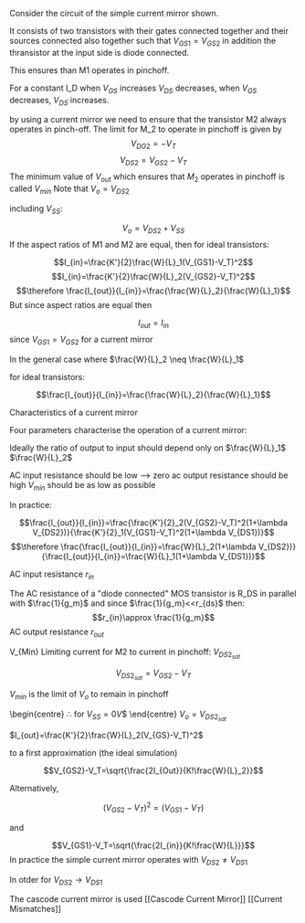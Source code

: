 Consider the circuit of the simple current mirror shown.

It consists of two transistors with their gates connected together and their sources connected also together such that $V_{GS1}=V_{GS2}$ in addition the thransistor at the input side is diode connected.

This ensures than M1 operates in pinchoff.

For a constant I_D when $V_{GS}$ increases $V_{DS}$ decreases, when $V_{GS}$ decreases, $V_{DS}$ increases.

by using a current mirror we need to ensure that the transistor M2 always operates in pinch-off. The limit for M_2 to operate in pinchoff is given by $$V_{DG2} = -V_T$$ $$V_{DS2}=V_{GS2}-V_T $$
The minimum value of $V_{out}$ which ensures that $M_2$ operates in pinchoff is called $V_{min}$  Note that $V_o=V_{DS2}$ 

including $V_{SS}$: 

$$V_o=V_{DS2}+V_{SS}$$
If the aspect ratios of M1 and M2 are equal, then for ideal transistors:

$$I_{in}=\frac{K'}{2}\frac{W}{L}_1(V_{GS1}-V_T)^2$$
$$I_{in}=\frac{K'}{2}\frac{W}{L}_2(V_{GS2}-V_T)^2$$
$$\therefore \frac{I_{out}}{I_{in}}=\frac{\frac{W}{L}_2}{\frac{W}{L}_1}$$
But since aspect ratios are equal then

$$I_{out}=I_{in}$$
since $V_{GS1}=V_{GS2}$ for a current mirror

In the general case where $\frac{W}{L}_2 \neq \frac{W}{L}_1$

for ideal transistors:

$$\frac{I_{out}}{I_{in}}=\frac{\frac{W}{L}_2}{\frac{W}{L}_1}$$

Characteristics of a current mirror

Four parameters characterise the operation of a current mirror:

Ideally the ratio of output to input should depend only on $\frac{W}{L}_1$ $\frac{W}{L}_2$

AC input resistance should be low --> zero
ac output resistance should be high
$V_{min}$ should be as low as possible


In practice:

$$\frac{I_{out}}{I_{in}}=\frac{\frac{K'}{2}_2(V_{GS2}-V_T)^2(1+\lambda V_{DS2})}{\frac{K'}{2}_1(V_{GS1}-V_T)^2(1+\lambda V_{DS1})}$$
$$\therefore \frac{\frac{I_{out}}{I_{in}}=\frac{W}{L}_2(1+\lambda V_{DS2})}{\frac{I_{out}}{I_{in}}=\frac{W}{L}_1(1+\lambda V_{DS1})}$$

AC input resistance $r_{in}$

The AC resistance of a "diode connected" MOS transistor is R_DS in parallel with $\frac{1}{g_m}$ and since $\frac{1}{g_m}<<r_{ds}$ then:
$$r_{in}\approx \frac{1}{g_m}$$
AC output resistance $r_{out}$


V_{Min}
Limiting current for M2 to current in pinchoff: $V_{DS2_{sat}}$

$$V_{DS2_{sat}}=V_{GS2}-V_T$$

$V_{min}$ is the limit of $V_o$ to remain in pinchoff 

\begin{centre} $\therefore$ for $V_{SS}=0V$$ 
\end{centre}
$V_o=V_{DS2_{sat}}$

$I_{out}=\frac{K'}{2}\frac{W}{L}_2(V_{GS}-V_T)^2$

to a first approximation (the ideal simulation)

$$V_{GS2}-V_T=\sqrt{\frac{2I_{Out}}{K!\frac{W}{L}_2}}$$

Alternatively,

$$(V_{GS2}-V_T)^2=(V_{GS1}-V_T)$$

and

$$V_{GS1}-V_T=\sqrt{\frac{2I_{in}}{K!\frac{W}{L}}}$$
In practice the simple current mirror operates with $V_{DS2}\neq V_{DS1}$ 

In otder for $V_{DS2}\rightarrow V_{DS1}$


The cascode current mirror is used
[[Cascode Current Mirror]]
[[Current Mismatches]]
